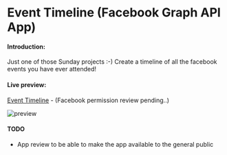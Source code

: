 Event Timeline (Facebook Graph API App)
=======================================

#### Introduction:
Just one of those Sunday projects :-)
Create a timeline of all the facebook events you have ever attended!

#### Live preview:
[Event Timeline](http://vullum.io/event-timeline) - (Facebook permission review pending..)

![preview](http://s17.postimg.org/sjq43of33/preview.png)

#### TODO
* App review to be able to make the app available to the general public
